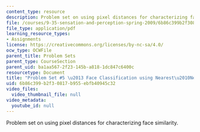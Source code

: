 ```yaml
---
content_type: resource
description: Problem set on using pixel distances for characterizing face similarity.
file: /courses/9-35-sensation-and-perception-spring-2009/6b86c399b2f30817b955ebfb40945c32_MIT9_35s09_pset05.pdf
file_type: application/pdf
learning_resource_types:
- Assignments
license: https://creativecommons.org/licenses/by-nc-sa/4.0/
ocw_type: OCWFile
parent_title: Problem Sets
parent_type: CourseSection
parent_uid: ba1aa567-2f23-145b-a818-1dc847c6400c
resourcetype: Document
title: "Problem Set #5 \u2013 Face Classification using Nearest\u2010Neighbor"
uid: 6b86c399-b2f3-0817-b955-ebfb40945c32
video_files:
  video_thumbnail_file: null
video_metadata:
  youtube_id: null
---
```

Problem set on using pixel distances for characterizing face similarity.